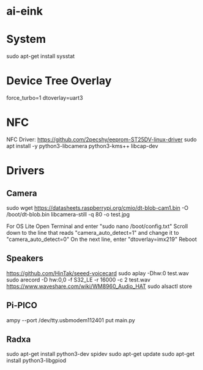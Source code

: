 # ai-eink

# System 
sudo apt-get install sysstat

# Device Tree Overlay
force_turbo=1
dtoverlay=uart3

# NFC
NFC Driver: https://github.com/2pecshy/eeprom-ST25DV-linux-driver
sudo apt install -y python3-libcamera python3-kms++ libcap-dev

# Drivers
## Camera 
sudo wget https://datasheets.raspberrypi.org/cmio/dt-blob-cam1.bin -O /boot/dt-blob.bin
libcamera-still -q 80 -o test.jpg

For OS Lite 
Open Terminal and enter "sudo nano /boot/config.txt"
Scroll down to the line that reads "camera_auto_detect=1" and change it to "camera_auto_detect=0"
On the next line, enter "dtoverlay=imx219"
Reboot


## Speakers
https://github.com/HinTak/seeed-voicecard
sudo aplay -Dhw:0 test.wav
sudo arecord -D hw:0,0 -f S32_LE -r 16000 -c 2 test.wav
https://www.waveshare.com/wiki/WM8960_Audio_HAT
sudo alsactl store

## Pi-PICO
ampy --port /dev/tty.usbmodem112401 put main.py

## Radxa
sudo apt-get install python3-dev spidev
sudo apt-get update
sudo apt-get install python3-libgpiod
